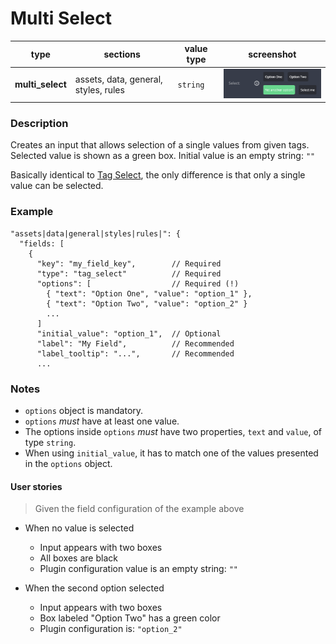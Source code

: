 # Multi Select

| type             | sections                             | value type | screenshot                                       |
| ---------------- | ------------------------------------ | ---------- | ------------------------------------------------ |
| **multi_select** | assets, data, general, styles, rules | `string`   | <img src="../assets/tag_select.png" width=220 /> |

### Description

Creates an input that allows selection of a single values from given tags. Selected value is shown as a green box. Initial value is an empty string: `""`

Basically identical to [Tag Select](/plugins-manifest/fields/tag-select.md), the only difference is that only a single value can be selected.

### Example

```
"assets|data|general|styles|rules|": {
  "fields: [
    {
      "key": "my_field_key",        // Required
      "type": "tag_select"          // Required
      "options": [                  // Required (!)
        { "text": "Option One", "value": "option_1" },
        { "text": "Option Two", "value": "option_2" }
        ...
      ]
      "initial_value": "option_1",  // Optional
      "label": "My Field",          // Recommended
      "label_tooltip": "...",       // Recommended
      ...

```

### Notes

- `options` object is mandatory.
- `options` _must_ have at least one value.
- The options inside `options` _must_ have two properties, `text` and `value`, of type `string`.
- When using `initial_value`, it has to match one of the values presented in the `options` object.

#### User stories

> Given the field configuration of the example above

- When no value is selected

  - Input appears with two boxes
  - All boxes are black
  - Plugin configuration value is an empty string: `""`

- When the second option selected
  - Input appears with two boxes
  - Box labeled "Option Two" has a green color
  - Plugin configuration is: `"option_2"`
